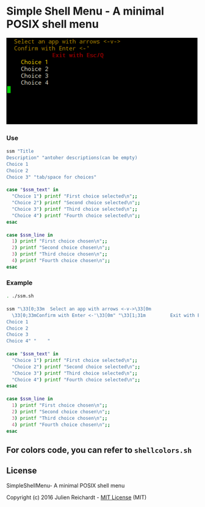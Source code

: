 # Simple Shell Menu - A minimal POSIX shell menu

![screenshot](https://raw.githubusercontent.com/j8r/SimpleShellMenu/master/screenshot.png)

### Use

```sh
ssm "Title
Description" "antoher descriptions(can be empty)
Choice 1
Choice 2
Choice 3" "tab/space for choices"

case "$ssm_text" in
  "Choice 1") printf "First choice selected\n";;
  "Choice 2") printf "Second choice selected\n";;
  "Choice 3") printf "Third choice selected\n";;
  "Choice 4") printf "Fourth choice selected\n";;
esac

case $ssm_line in
  1) printf "First choice chosen\n";;
  2) printf "Second choice chosen\n";;
  3) printf "Third choice chosen\n";;
  4) printf "Fourth choice chosen\n";;
esac
```

### Example

```sh
. ./ssm.sh

ssm "\33[0;33m  Select an app with arrows <-v->\33[0m
  \33[0;33mConfirm with Enter <-'\33[0m" "\33[1;31m         Exit with Esc/Q\33[0m
Choice 1
Choice 2
Choice 3
Choice 4" "    "

case "$ssm_text" in
  "Choice 1") printf "First choice selected\n";;
  "Choice 2") printf "Second choice selected\n";;
  "Choice 3") printf "Third choice selected\n";;
  "Choice 4") printf "Fourth choice selected\n";;
esac

case $ssm_line in
  1) printf "First choice chosen\n";;
  2) printf "Second choice chosen\n";;
  3) printf "Third choice chosen\n";;
  4) printf "Fourth choice chosen\n";;
esac
```

## For colors code, you can refer to `shellcolors.sh`

## License

SimpleShellMenu- A minimal POSIX shell menu

Copyright (c) 2016 Julien Reichardt - [MIT License](http://opensource.org/licenses/MIT) (MIT)
